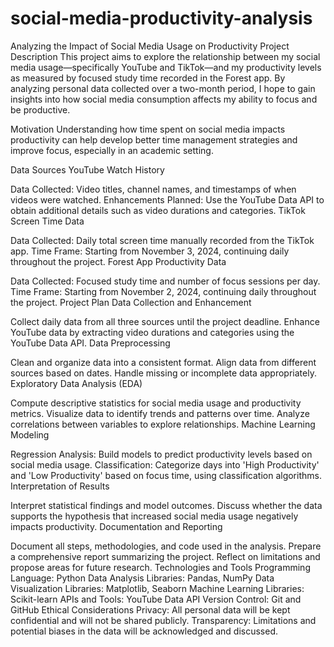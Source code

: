 # social-media-productivity-analysis
Analyzing the Impact of Social Media Usage on Productivity
Project Description
This project aims to explore the relationship between my social media usage—specifically YouTube and TikTok—and my productivity levels as measured by focused study time recorded in the Forest app. By analyzing personal data collected over a two-month period, I hope to gain insights into how social media consumption affects my ability to focus and be productive.

Motivation
Understanding how time spent on social media impacts productivity can help develop better time management strategies and improve focus, especially in an academic setting.

Data Sources
YouTube Watch History

Data Collected: Video titles, channel names, and timestamps of when videos were watched.
Enhancements Planned: Use the YouTube Data API to obtain additional details such as video durations and categories.
TikTok Screen Time Data

Data Collected: Daily total screen time manually recorded from the TikTok app.
Time Frame: Starting from November 3, 2024, continuing daily throughout the project.
Forest App Productivity Data

Data Collected: Focused study time and number of focus sessions per day.
Time Frame: Starting from November 2, 2024, continuing daily throughout the project.
Project Plan
Data Collection and Enhancement

Collect daily data from all three sources until the project deadline.
Enhance YouTube data by extracting video durations and categories using the YouTube Data API.
Data Preprocessing

Clean and organize data into a consistent format.
Align data from different sources based on dates.
Handle missing or incomplete data appropriately.
Exploratory Data Analysis (EDA)

Compute descriptive statistics for social media usage and productivity metrics.
Visualize data to identify trends and patterns over time.
Analyze correlations between variables to explore relationships.
Machine Learning Modeling

Regression Analysis: Build models to predict productivity levels based on social media usage.
Classification: Categorize days into 'High Productivity' and 'Low Productivity' based on focus time, using classification algorithms.
Interpretation of Results

Interpret statistical findings and model outcomes.
Discuss whether the data supports the hypothesis that increased social media usage negatively impacts productivity.
Documentation and Reporting

Document all steps, methodologies, and code used in the analysis.
Prepare a comprehensive report summarizing the project.
Reflect on limitations and propose areas for future research.
Technologies and Tools
Programming Language: Python
Data Analysis Libraries: Pandas, NumPy
Data Visualization Libraries: Matplotlib, Seaborn
Machine Learning Libraries: Scikit-learn
APIs and Tools: YouTube Data API
Version Control: Git and GitHub
Ethical Considerations
Privacy: All personal data will be kept confidential and will not be shared publicly.
Transparency: Limitations and potential biases in the data will be acknowledged and discussed.
